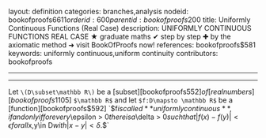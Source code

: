 layout: definition
categories: branches,analysis
nodeid: bookofproofs$6611
orderid: 600
parentid: bookofproofs$200
title: Uniformly Continuous Functions (Real Case)
description: UNIFORMLY CONTINUOUS FUNCTIONS REAL CASE ★ graduate maths ✔ step by step ✚ by the axiomatic method ➜ visit BookOfProofs now!
references: bookofproofs$581
keywords: uniformly continuous,uniform continuity
contributors: bookofproofs

---


---

Let `\(D\subset\mathbb R\)` be a [subset][bookofproofs$552] of [real numbers][bookofproofs$1105] `$\mathbb R$` and let `$f:D\mapsto \mathbb R$` be a [function][bookofproofs$592] `$f$` is called **uniformly continuous**, if and only if for every `$\epsilon > 0$` there is a `$\delta > 0$` such that 
`$$|f(x)-f(y)| < \epsilon$$`
for all `$x,y\in D$` with `$$|x-y| < \delta.$$`
